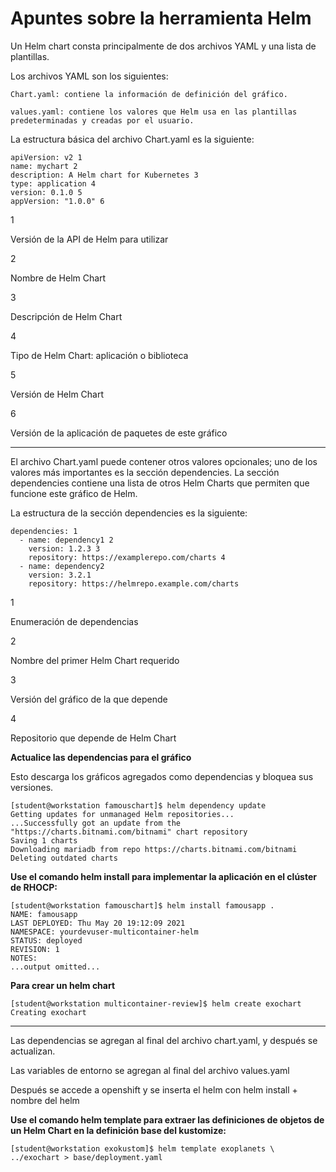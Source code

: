 # Apuntes sobre la herramienta Helm

Un Helm chart consta principalmente de dos archivos YAML y una lista de plantillas.

Los archivos YAML son los siguientes:

    Chart.yaml: contiene la información de definición del gráfico.

    values.yaml: contiene los valores que Helm usa en las plantillas predeterminadas y creadas por el usuario.

La estructura básica del archivo Chart.yaml es la siguiente:

```
apiVersion: v2 1
name: mychart 2
description: A Helm chart for Kubernetes 3
type: application 4
version: 0.1.0 5
appVersion: "1.0.0" 6
```

1

Versión de la API de Helm para utilizar

2

Nombre de Helm Chart

3

Descripción de Helm Chart

4

Tipo de Helm Chart: aplicación o biblioteca

5

Versión de Helm Chart

6

Versión de la aplicación de paquetes de este gráfico

---------------------------------------------------------------------------------------------------------------

El archivo Chart.yaml puede contener otros valores opcionales; uno de los valores más importantes es la sección dependencies. La sección dependencies contiene una lista de otros Helm Charts que permiten que funcione este gráfico de Helm.

La estructura de la sección dependencies es la siguiente:

```
dependencies: 1
  - name: dependency1 2
    version: 1.2.3 3
    repository: https://examplerepo.com/charts 4
  - name: dependency2
    version: 3.2.1
    repository: https://helmrepo.example.com/charts
```

1

Enumeración de dependencias

2

Nombre del primer Helm Chart requerido

3

Versión del gráfico de la que depende

4

Repositorio que depende de Helm Chart

**Actualice las dependencias para el gráfico**

Esto descarga los gráficos agregados como dependencias y bloquea sus versiones.

```
[student@workstation famouschart]$ helm dependency update
Getting updates for unmanaged Helm repositories...
...Successfully got an update from the "https://charts.bitnami.com/bitnami" chart repository
Saving 1 charts
Downloading mariadb from repo https://charts.bitnami.com/bitnami
Deleting outdated charts
```

**Use el comando helm install para implementar la aplicación en el clúster de RHOCP:**

```
[student@workstation famouschart]$ helm install famousapp .
NAME: famousapp
LAST DEPLOYED: Thu May 20 19:12:09 2021
NAMESPACE: yourdevuser-multicontainer-helm
STATUS: deployed
REVISION: 1
NOTES:
...output omitted...
```

**Para crear un helm chart**

```
[student@workstation multicontainer-review]$ helm create exochart
Creating exochart
```

--------------------------------------------------------------------------------------------

Las dependencias se agregan al final del archivo chart.yaml, y después se actualizan.

Las variables de entorno se agregan al final del archivo values.yaml

Después se accede a openshift y se inserta el helm con helm install + nombre del helm

**Use el comando helm template para extraer las definiciones de objetos de un Helm Chart en la definición base del kustomize:**

```
[student@workstation exokustom]$ helm template exoplanets \
../exochart > base/deployment.yaml
```





